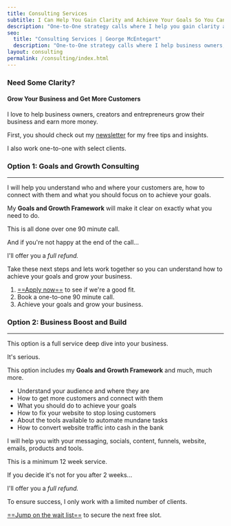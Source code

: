 ```yaml
---
title: Consulting Services
subtitle: I Can Help You Gain Clarity and Achieve Your Goals So You Can Grow Your Business
description: "One-to-One strategy calls where I help you gain clarity and achieve your goals, so you can grow your business."
seo:
  title: "Consulting Services | George McEntegart"
  description: "One-to-One strategy calls where I help business owners, creators and entrepreneurs gain clarity and achieve their goals, so they can grow their business."
layout: consulting
permalink: /consulting/index.html
---
```


### Need Some Clarity?
#### Grow Your Business and Get More Customers

I love to help business owners, creators and entrepreneurs grow their business and earn more money. 

First, you should check out my [newsletter](/newsletter/) for my free tips and insights.

I also work one-to-one with select clients.

### Option 1: Goals and Growth Consulting
---

I will help you understand who and where your customers are, how to connect with them and what you should focus on to achieve your goals.

My **Goals and Growth Framework** will make it clear on exactly what you need to do.

This is all done over one 90 minute call.

And if you're not happy at the end of the call...

I'll offer you a *full refund.*

Take these next steps and lets work together so you can understand how to achieve your goals and grow your business.

1. [==Apply now==](https://docs.google.com/forms/d/e/1FAIpQLSfa4xyRBOW0Nb6fMiMdxji5ndcPJ54yfYLGWPnQEsDadtML1Q/viewform) to see if we're a good fit.
2. Book a one-to-one 90 minute call.
3. Achieve your goals and grow your business.

### Option 2: Business Boost and Build
---

This option is a full service deep dive into your business.

It's serious.

This option includes my **Goals and Growth Framework** and much, much more.

- Understand your audience and where they are
- How to get more customers and connect with them
- What you should do to achieve your goals
- How to fix your website to stop losing customers
- About the tools available to automate mundane tasks
- How to convert website traffic into cash in the bank

I will help you with your messaging, socials, content, funnels, website, emails, products and tools.

This is a minimum 12 week service.

If you decide it's not for you after 2 weeks...

I'll offer you a *full refund.*

To ensure success, I only work with a limited number of clients.

[==Jump on the wait list==](https://docs.google.com/forms/d/1TrTb1fe_STi33FVOLTNMPvf13x9l-MduVeq0nJ9bxUw/viewform) to secure the next free slot.